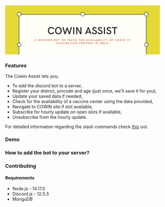 ![Cowin Assist](images/header.png)

### Features
The Cowin Assist lets you,
* To add the discord bot to a server,
* Register your district, pincode and age (just once, we'll save it for you),
* Update your saved data if needed,
* Check for the availability of a vaccine center using the data provided,
* Navigate to COWIN site if slot available,
* Subscribe for hourly update on open slots if available,
* Unsubscribe from the hourly update.

For detailed information regarding the slash commands check [this](commands/README.md) out.

### Demo

### How to add the bot to your server?

### Contributing

#### Requirements
* Node.js - 14.17.0
* Discord.js - 12.5.3
* MongoDB

